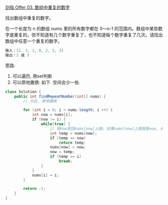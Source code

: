 [剑指 Offer 03. 数组中重复的数字](https://leetcode-cn.com/problems/shu-zu-zhong-zhong-fu-de-shu-zi-lcof/)

找出数组中重复的数字。

在一个长度为 n 的数组 nums 里的所有数字都在 0～n-1 的范围内。数组中某些数字是重复的，但不知道有几个数字重复了，也不知道每个数字重复了几次。请找出数组中任意一个重复的数字。

```java
输入：[2, 3, 1, 0, 2, 5, 3]
输出：2 或 3 
```

思路: 
1. 可以遍历, 用set判断
2. 可以原地置换: 如下. 空间会少一些.

```java
class Solution {
    public int findRepeatNumber(int[] nums) {
        // 归位, 原地置换

        for (int i = 0; i < nums.length; i ++) {
            int now = nums[i];
            if (now != i) {
                while(true) {
                    // 把now放回nums[now]上面; 如果nums[now]上面就是now, 说明now重复了.
                    int temp = nums[now];
                    if (temp == now)
                        return temp;
                    nums[now] = now;
                    now = temp;
                    if (temp == i)
                        break;
                }
            }
            nums[i] = i;            
        }

        return -1;
    }
}
```
